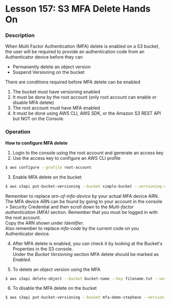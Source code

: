 # Lesson 157: S3 MFA Delete Hands On

### Description

When Multi Factor Authentication (MFA) delete is enabled on a S3 bucket, the user will be required to provide an authentication code from an Authenticator device before they can

- Permanently delete an object version
- Suspend Versioning on the bucket

There are conditions required before MFA delete can be enabled

1. The bucket must have versioning enabled
2. It must be done by the root account (only root account can enable or disable MFA delete)
3. The root account must have MFA enabled
4. It must be done using AWS CLI, AWS SDK, or the Amazon S3 REST API but NOT on the Console.

### Operation

**How to configure MFA delete**

1. Login to the console using the root account and generate an access key
2. Use the access key to configure an AWS CLI profile

```bash
$ aws configure --profile root-account
```

3. Enable MFA delete on the bucket

```bash
$ aws s3api put-bucket-versioning --bucket simple-bucket --versioning-configuration Status=Enabled,MFADelete=Enabled --mfa "arn-of-mfa-device mfa-code" --profile root-account
```

Remember to replace _arn-of-mfa-device_ by your actual MFA device ARN.  
The MFA device ARN can be found by going to your account in the console > Security Credential and then scroll down to the _Multi-factor authentication (MFA)_ section. Remember that you must be logged in with the root account.  
Copy the ARN shown under _Identifier_.  
Also remember to replace _mfa-code_ by the current code on you Authenticator device.

4. After MFA delete is enabled, you can check it by looking at the Bucket's Properties in the S3 console.  
   Under the _Bucket Versioning_ section MFA delete should be marked as _Enabled_.

5. To delete an object version using the MFA

```bash
$ aws s3api delete-object --bucket bucket-name --key filename.txt --version-id xxxxxxx --mfa "arn-of-mfa-device mfa-code"
```

6. To disable the MFA delete on the bucket

```bash
$ aws s3api put-bucket-versioning --bucket mfa-demo-stephane --versioning-configuration Status=Enabled,MFADelete=Disabled --mfa "arn-of-mfa-device mfa-code" --profile root-mfa-delete-demo
```
